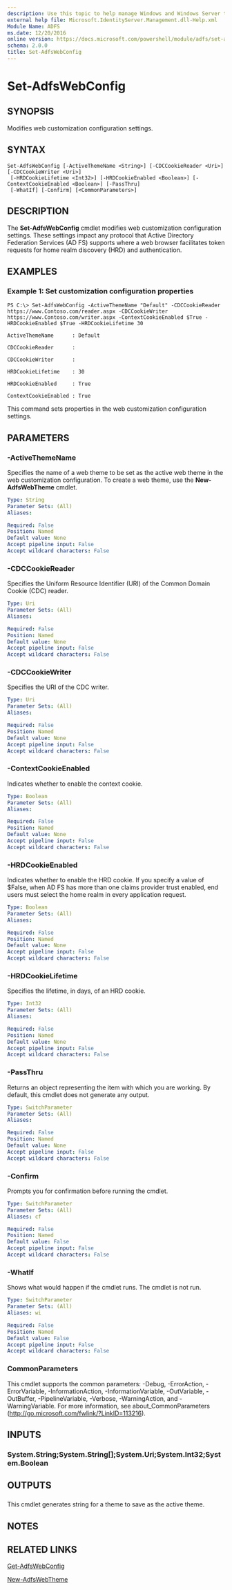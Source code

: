 ```yaml
---
description: Use this topic to help manage Windows and Windows Server technologies with Windows PowerShell.
external help file: Microsoft.IdentityServer.Management.dll-Help.xml
Module Name: ADFS
ms.date: 12/20/2016
online version: https://docs.microsoft.com/powershell/module/adfs/set-adfswebconfig?view=windowsserver2022-ps&wt.mc_id=ps-gethelp
schema: 2.0.0
title: Set-AdfsWebConfig
---
```


# Set-AdfsWebConfig

## SYNOPSIS
Modifies web customization configuration settings.

## SYNTAX

```
Set-AdfsWebConfig [-ActiveThemeName <String>] [-CDCCookieReader <Uri>] [-CDCCookieWriter <Uri>]
 [-HRDCookieLifetime <Int32>] [-HRDCookieEnabled <Boolean>] [-ContextCookieEnabled <Boolean>] [-PassThru]
 [-WhatIf] [-Confirm] [<CommonParameters>]
```

## DESCRIPTION
The **Set-AdfsWebConfig** cmdlet modifies web customization configuration settings.
These settings impact any protocol that Active Directory Federation Services (AD FS) supports where a web browser facilitates token requests for home realm discovery (HRD) and authentication.

## EXAMPLES

### Example 1: Set customization configuration properties
```
PS C:\> Set-AdfsWebConfig -ActiveThemeName "Default" -CDCCookieReader https://www.Contoso.com/reader.aspx -CDCCookieWriter https://www.Contoso.com/writer.aspx -ContextCookieEnabled $True -HRDCookieEnabled $True -HRDCookieLifetime 30

ActiveThemeName      : Default

CDCCookieReader      :

CDCCookieWriter      :

HRDCookieLifetime    : 30

HRDCookieEnabled     : True

ContextCookieEnabled : True
```

This command sets properties in the web customization configuration settings.

## PARAMETERS

### -ActiveThemeName
Specifies the name of a web theme to be set as the active web theme in the web customization configuration.
To create a web theme, use the **New-AdfsWebTheme** cmdlet.

```yaml
Type: String
Parameter Sets: (All)
Aliases: 

Required: False
Position: Named
Default value: None
Accept pipeline input: False
Accept wildcard characters: False
```

### -CDCCookieReader
Specifies the Uniform Resource Identifier (URI) of the Common Domain Cookie (CDC) reader.

```yaml
Type: Uri
Parameter Sets: (All)
Aliases: 

Required: False
Position: Named
Default value: None
Accept pipeline input: False
Accept wildcard characters: False
```

### -CDCCookieWriter
Specifies the URI of the CDC writer.

```yaml
Type: Uri
Parameter Sets: (All)
Aliases: 

Required: False
Position: Named
Default value: None
Accept pipeline input: False
Accept wildcard characters: False
```

### -ContextCookieEnabled
Indicates whether to enable the context cookie.

```yaml
Type: Boolean
Parameter Sets: (All)
Aliases: 

Required: False
Position: Named
Default value: None
Accept pipeline input: False
Accept wildcard characters: False
```

### -HRDCookieEnabled
Indicates whether to enable the HRD cookie.
If you specify a value of $False, when AD FS has more than one claims provider trust enabled, end users must select the home realm in every application request.

```yaml
Type: Boolean
Parameter Sets: (All)
Aliases: 

Required: False
Position: Named
Default value: None
Accept pipeline input: False
Accept wildcard characters: False
```

### -HRDCookieLifetime
Specifies the lifetime, in days, of an HRD cookie.

```yaml
Type: Int32
Parameter Sets: (All)
Aliases: 

Required: False
Position: Named
Default value: None
Accept pipeline input: False
Accept wildcard characters: False
```

### -PassThru
Returns an object representing the item with which you are working.
By default, this cmdlet does not generate any output.

```yaml
Type: SwitchParameter
Parameter Sets: (All)
Aliases: 

Required: False
Position: Named
Default value: None
Accept pipeline input: False
Accept wildcard characters: False
```

### -Confirm
Prompts you for confirmation before running the cmdlet.

```yaml
Type: SwitchParameter
Parameter Sets: (All)
Aliases: cf

Required: False
Position: Named
Default value: False
Accept pipeline input: False
Accept wildcard characters: False
```

### -WhatIf
Shows what would happen if the cmdlet runs.
The cmdlet is not run.

```yaml
Type: SwitchParameter
Parameter Sets: (All)
Aliases: wi

Required: False
Position: Named
Default value: False
Accept pipeline input: False
Accept wildcard characters: False
```

### CommonParameters
This cmdlet supports the common parameters: -Debug, -ErrorAction, -ErrorVariable, -InformationAction, -InformationVariable, -OutVariable, -OutBuffer, -PipelineVariable, -Verbose, -WarningAction, and -WarningVariable. For more information, see about_CommonParameters (http://go.microsoft.com/fwlink/?LinkID=113216).

## INPUTS

### System.String;System.String[];System.Uri;System.Int32;System.Boolean

## OUTPUTS

###  
This cmdlet generates string for a theme to save as the active theme.

## NOTES

## RELATED LINKS

[Get-AdfsWebConfig](./Get-AdfsWebConfig.md)

[New-AdfsWebTheme](./New-AdfsWebTheme.md)


